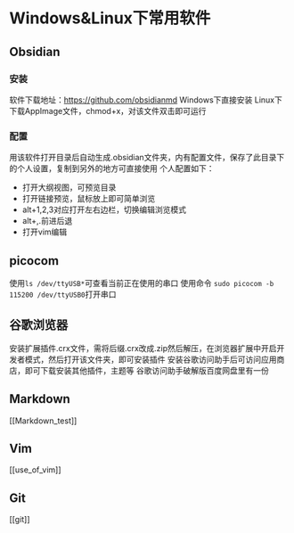 # Windows&Linux下常用软件
## Obsidian
### 安装
软件下载地址：https://github.com/obsidianmd
Windows下直接安装
Linux下下载AppImage文件，chmod+x，对该文件双击即可运行
### 配置
用该软件打开目录后自动生成.obsidian文件夹，内有配置文件，保存了此目录下的个人设置，复制到另外的地方可直接使用
个人配置如下：
- 打开大纲视图，可预览目录
- 打开链接预览，鼠标放上即可简单浏览
- alt+1,2,3对应打开左右边栏，切换编辑浏览模式
- alt+,.前进后退
- 打开vim编辑

## picocom
使用`ls /dev/ttyUSB*`可查看当前正在使用的串口
使用命令
`sudo picocom -b 115200 /dev/ttyUSB0`打开串口

## 谷歌浏览器
安装扩展插件.crx文件，需将后缀.crx改成.zip然后解压，在浏览器扩展中开启开发者模式，然后打开该文件夹，即可安装插件
安装谷歌访问助手后可访问应用商店，即可下载安装其他插件，主题等
谷歌访问助手破解版百度网盘里有一份

## Markdown
[[Markdown_test]]

## Vim
[[use_of_vim]]

## Git
[[git]]